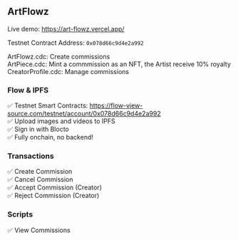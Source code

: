 ## ArtFlowz

Live demo: https://art-flowz.vercel.app/

Testnet Contract Address: `0x078d66c9d4e2a992`

ArtFlowz.cdc: Create commissions  
ArtPiece.cdc: Mint a commmission as an NFT, the Artist receive 10% royalty  
CreatorProfile.cdc: Manage commissions

### Flow & IPFS

✅ Testnet Smart Contracts: https://flow-view-source.com/testnet/account/0x078d66c9d4e2a992  
✅ Upload images and videos to IPFS  
✅ Sign in with Blocto  
✅ Fully onchain, no backend!

### Transactions

✅ Create Commission  
✅ Cancel Commission  
✅ Accept Commission (Creator)  
✅ Reject Commission (Creator)

### Scripts

✅ View Commissions
